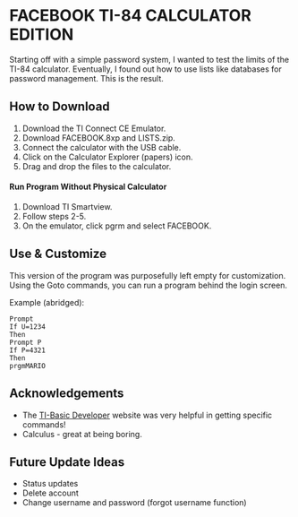 # FACEBOOK TI-84 CALCULATOR EDITION
Starting off with a simple password system, I wanted to test the limits of the TI-84 calculator. Eventually, I found out how to use lists like databases for password management. This is the result.

## How to Download
1. Download the TI Connect CE Emulator.
2. Download FACEBOOK.8xp and LISTS.zip.
3. Connect the calculator with the USB cable. 
4. Click on the Calculator Explorer (papers) icon.
5. Drag and drop the files to the calculator.

#### Run Program Without Physical Calculator
1. Download TI Smartview.
2. Follow steps 2-5.
3. On the emulator, click pgrm and select FACEBOOK.

## Use & Customize

This version of the program was purposefully left empty for customization.
Using the Goto commands, you can run a program behind the login screen.

Example (abridged):
```
Prompt
If U=1234
Then
Prompt P
If P=4321
Then
prgmMARIO
```

## Acknowledgements
- The [TI-Basic Developer](http://tibasicdev.wikidot.com/) website was very helpful in getting specific commands!
- Calculus - great at being boring.

## Future Update Ideas
- Status updates
- Delete account
- Change username and password (forgot username function)
